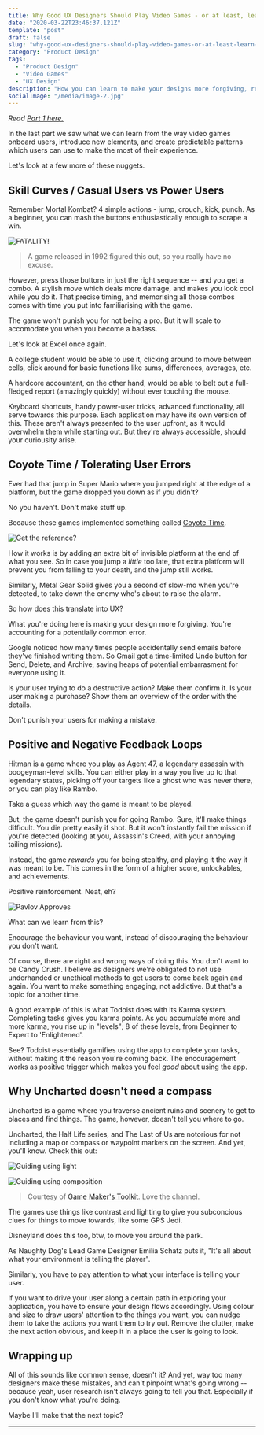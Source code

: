 ```yaml
---
title: Why Good UX Designers Should Play Video Games - or at least, learn from them (Part 2)
date: "2020-03-22T23:46:37.121Z"
template: "post"
draft: false
slug: "why-good-ux-designers-should-play-video-games-or-at-least-learn-from-them-part-2"
category: "Product Design"
tags:
  - "Product Design"
  - "Video Games"
  - "UX Design"
description: "How you can learn to make your designs more forgiving, reinforce behaviours you want, and how to not make your application into a maze."
socialImage: "/media/image-2.jpg"
---
```


*Read [Part 1 here.](2020-02-03---why-good-ux-designers-should-play-video-games-or-at-least-learn-from-them.md)*

In the last part we saw what we can learn from the way video games onboard users, introduce new elements, and create predictable patterns which users can use to make the most of their experience.

Let's look at a few more of these nuggets.

## Skill Curves / Casual Users vs Power Users

Remember Mortal Kombat? 4 simple actions - jump, crouch, kick, punch. As a beginner, you can mash the buttons enthusiastically enough to scrape a win.

![FATALITY!](https://media1.giphy.com/media/OCgTKYSVnf7iM/giphy.gif)
> A game released in 1992 figured this out, so you really have no excuse.

However, press those buttons in just the right sequence -- and you get a combo. A stylish move which deals more damage, and makes you look cool while you do it. That precise timing, and memorising all those combos comes with time you put into familiarising with the game. 

The game won't punish you for not being a pro. But it will scale to accomodate you when you become a badass. 

Let's look at Excel once again. 

A college student would be able to use it, clicking around to move between cells, click around for basic functions like sums, differences, averages, etc. 

A hardcore accountant, on the other hand, would be able to belt out a full-fledged report (amazingly quickly) without ever touching the mouse. 

Keyboard shortcuts, handy power-user tricks, advanced functionality, all serve towards this purpose. Each application may have its own version of this. These aren't always presented to the user upfront, as it would overwhelm them while starting out. But they're always accessible, should your curiousity arise.

## Coyote Time / Tolerating User Errors

Ever had that jump in Super Mario where you jumped right at the edge of a platform, but the game dropped you down as if you didn't?

No you haven't. Don't make stuff up. 

Because these games implemented something called [Coyote Time](https://www.youtube.com/watch?v=LeaaKRufdMc).

![Get the reference?](https://dcewboipbvgi2.cloudfront.net/sites/default/files/styles/article_hero_image/public/articles/11152012_WileECoyote_article.jpg?itok=uoq7Z9RX)

How it works is by adding an extra bit of invisible platform at the end of what you see. So in case you jump a *little* too late, that extra platform will prevent you from falling to your death, and the jump still works.

Similarly, Metal Gear Solid gives you a second of slow-mo when you're detected, to take down the enemy who's about to raise the alarm.

So how does this translate into UX? 

What you're doing here is making your design more forgiving. You're accounting for a potentially common error. 

Google noticed how many times people accidentally send emails before they've finished writing them. So Gmail got a time-limited Undo button for Send, Delete, and Archive, saving heaps of potential embarrasment for everyone using it. 

Is your user trying to do a destructive action? Make them confirm it. 
Is your user making a purchase? Show them an overview of the order with the details.

Don't punish your users for making a mistake.

## Positive and Negative Feedback Loops

Hitman is a game where you play as Agent 47, a legendary assassin with boogeyman-level skills. You can either play in a way you live up to that legendary status, picking off your targets like a ghost who was never there, or you can play like Rambo. 

Take a guess which way the game is meant to be played. 

But, the game doesn't punish you for going Rambo. Sure, it'll make things difficult. You die pretty easily if shot. But it won't instantly fail the mission if you're detected (looking at you, Assassin's Creed, with your annoying tailing missions).

Instead, the game *rewards* you for being stealthy, and playing it the way it was meant to be. This comes in the form of a higher score, unlockables, and achievements.

Positive reinforcement. Neat, eh?

![Pavlov Approves](/media/pavlov-approves.jpg)

What can we learn from this?

Encourage the behaviour you want, instead of discouraging the behaviour you don't want. 

Of course, there are right and wrong ways of doing this. You don't want to be Candy Crush. I believe as designers we're obligated to not use underhanded or unethical methods to get users to come back again and again. You want to make something engaging, not addictive. But that's a topic for another time.

[//]: # "Take Reddit vs Snapchat/Instagram as an example. You keep opening Instagram once an hour because of your FOMO. Not because it's giving you more value every hour. When you're looking for pure, engaging content, you know you can just plop onto Reddit to the sub/community of your interest."

A good example of this is what Todoist does with its Karma system. Completing tasks gives you karma points. As you accumulate more and more karma, you rise up in "levels"; 8 of these levels, from Beginner to Expert to 'Enlightened'.

See? Todoist essentially gamifies using the app to complete your tasks, without making it the reason you're coming back. The encouragement works as positive trigger which makes you feel *good* about using the app.

## Why Uncharted doesn't need a compass

Uncharted is a game where you traverse ancient ruins and scenery to get to places and find things. The game, however, doesn't tell you where to go.

Uncharted, the Half Life series, and The Last of Us are notorious for not including a map or compass or waypoint markers on the screen. And yet, you'll know. Check this out:

![Guiding using light](/media/guiding-using-light.jpg)

![Guiding using composition](/media/guiding-using-composition.jpg)
>Courtesy of [Game Maker's Toolkit](https://www.youtube.com/watch?v=k70_jvVOcG0). Love the channel.

The games use things like contrast and lighting to give you subconcious clues for things to move towards, like some GPS Jedi.

Disneyland does this too, btw, to move you around the park. 

As Naughty Dog's Lead Game Designer Emilia Schatz puts it, "It's all about what your environment is telling the player".

Similarly, you have to pay attention to what your interface is telling your user. 

If you want to drive your user along a certain path in exploring your application, you have to ensure your design flows accordingly. Using colour and size to draw users' attention to the things you want, you can nudge them to take the actions you want them to try out. Remove the clutter, make the next action obvious, and keep it in a place the user is going to look.

## Wrapping up

All of this sounds like common sense, doesn't it? And yet, way too many designers make these mistakes, and can't pinpoint what's going wrong -- because yeah, user research isn't always going to tell you that. Especially if you don't know what you're doing. 

Maybe I'll make that the next topic?

---